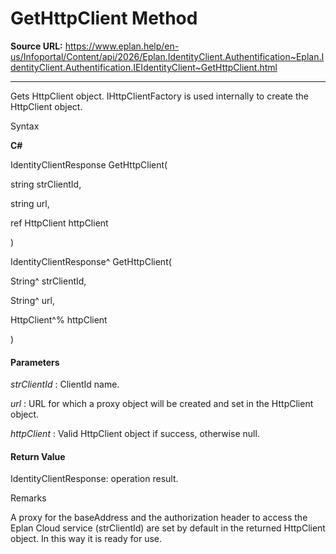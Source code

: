 # GetHttpClient Method

**Source URL:** https://www.eplan.help/en-us/Infoportal/Content/api/2026/Eplan.IdentityClient.Authentification~Eplan.IdentityClient.Authentification.IEIdentityClient~GetHttpClient.html

---

Gets HttpClient object. IHttpClientFactory is used internally to create the HttpClient object.

Syntax

**C#**



IdentityClientResponse GetHttpClient( 

   string strClientId,

   string url,

   ref HttpClient httpClient

)

IdentityClientResponse^ GetHttpClient( 

   String^ strClientId,

   String^ url,

   HttpClient^% httpClient

)


#### Parameters

*strClientId*
:   ClientId name.

*url*
:   URL for which a proxy object will be created and set in the HttpClient object.

*httpClient*
:   Valid HttpClient object if success, otherwise null.

#### Return Value

IdentityClientResponse: operation result.

Remarks

A proxy for the baseAddress and the authorization header to access the Eplan Cloud service (strClientId) are set by default in the returned HttpClient object. In this way it is ready for use.
